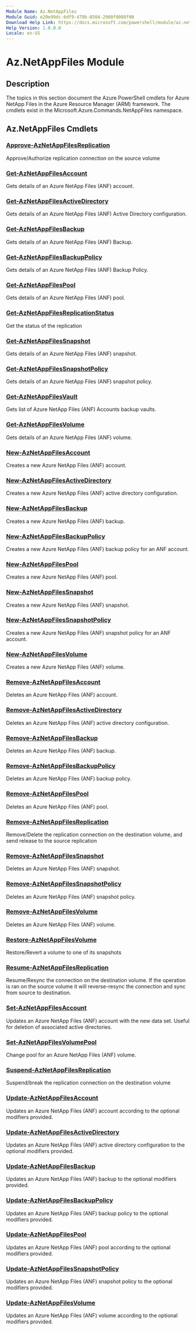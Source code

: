 ```yaml
---
Module Name: Az.NetAppFiles
Module Guid: e20e99dc-6df9-479b-8504-2960f0088f00
Download Help Link: https://docs.microsoft.com/powershell/module/az.netappfiles
Help Version: 1.0.0.0
Locale: en-US
---
```


# Az.NetAppFiles Module
## Description
The topics in this section document the Azure PowerShell cmdlets for Azure NetApp Files in the Azure Resource Manager (ARM) framework. The cmdlets exist in the Microsoft.Azure.Commands.NetAppFiles namespace.

## Az.NetAppFiles Cmdlets
### [Approve-AzNetAppFilesReplication](Approve-AzNetAppFilesReplication.md)
Approve/Authorize replication connection on the source volume

### [Get-AzNetAppFilesAccount](Get-AzNetAppFilesAccount.md)
Gets details of an Azure NetApp Files (ANF) account.

### [Get-AzNetAppFilesActiveDirectory](Get-AzNetAppFilesActiveDirectory.md)
Gets details of an Azure NetApp Files (ANF) Active Directory configuration.

### [Get-AzNetAppFilesBackup](Get-AzNetAppFilesBackup.md)
Gets details of an Azure NetApp Files (ANF) Backup.

### [Get-AzNetAppFilesBackupPolicy](Get-AzNetAppFilesBackupPolicy.md)
Gets details of an Azure NetApp Files (ANF) Backup Policy.

### [Get-AzNetAppFilesPool](Get-AzNetAppFilesPool.md)
Gets details of an Azure NetApp Files (ANF) pool.

### [Get-AzNetAppFilesReplicationStatus](Get-AzNetAppFilesReplicationStatus.md)
Get the status of the replication

### [Get-AzNetAppFilesSnapshot](Get-AzNetAppFilesSnapshot.md)
Gets details of an Azure NetApp Files (ANF) snapshot.

### [Get-AzNetAppFilesSnapshotPolicy](Get-AzNetAppFilesSnapshotPolicy.md)
Gets details of an Azure NetApp Files (ANF) snapshot policy.

### [Get-AzNetAppFilesVault](Get-AzNetAppFilesVault.md)
Gets list of Azure NetApp Files (ANF) Accounts backup vaults.

### [Get-AzNetAppFilesVolume](Get-AzNetAppFilesVolume.md)
Gets details of an Azure NetApp Files (ANF) volume.

### [New-AzNetAppFilesAccount](New-AzNetAppFilesAccount.md)
Creates a new Azure NetApp Files (ANF) account.

### [New-AzNetAppFilesActiveDirectory](New-AzNetAppFilesActiveDirectory.md)
Creates a new Azure NetApp Files (ANF) active directory configuration.

### [New-AzNetAppFilesBackup](New-AzNetAppFilesBackup.md)
Creates a new Azure NetApp Files (ANF) backup.

### [New-AzNetAppFilesBackupPolicy](New-AzNetAppFilesBackupPolicy.md)
Creates a new Azure NetApp Files (ANF) backup policy for an ANF account.

### [New-AzNetAppFilesPool](New-AzNetAppFilesPool.md)
Creates a new Azure NetApp Files (ANF) pool.

### [New-AzNetAppFilesSnapshot](New-AzNetAppFilesSnapshot.md)
Creates a new Azure NetApp Files (ANF) snapshot.

### [New-AzNetAppFilesSnapshotPolicy](New-AzNetAppFilesSnapshotPolicy.md)
Creates a new Azure NetApp Files (ANF) snapshot policy for an ANF account.

### [New-AzNetAppFilesVolume](New-AzNetAppFilesVolume.md)
Creates a new Azure NetApp Files (ANF) volume.

### [Remove-AzNetAppFilesAccount](Remove-AzNetAppFilesAccount.md)
Deletes an Azure NetApp Files (ANF) account.

### [Remove-AzNetAppFilesActiveDirectory](Remove-AzNetAppFilesActiveDirectory.md)
Deletes an Azure NetApp Files (ANF) active directory configuration.

### [Remove-AzNetAppFilesBackup](Remove-AzNetAppFilesBackup.md)
Deletes an Azure NetApp Files (ANF) backup.

### [Remove-AzNetAppFilesBackupPolicy](Remove-AzNetAppFilesBackupPolicy.md)
Deletes an Azure NetApp Files (ANF) backup policy.

### [Remove-AzNetAppFilesPool](Remove-AzNetAppFilesPool.md)
Deletes an Azure NetApp Files (ANF) pool.

### [Remove-AzNetAppFilesReplication](Remove-AzNetAppFilesReplication.md)
Remove/Delete the replication connection on the destination volume, and send release to the source replication

### [Remove-AzNetAppFilesSnapshot](Remove-AzNetAppFilesSnapshot.md)
Deletes an Azure NetApp Files (ANF) snapshot.

### [Remove-AzNetAppFilesSnapshotPolicy](Remove-AzNetAppFilesSnapshotPolicy.md)
Deletes an Azure NetApp Files (ANF) snapshot policy.

### [Remove-AzNetAppFilesVolume](Remove-AzNetAppFilesVolume.md)
Deletes an Azure NetApp Files (ANF) volume.

### [Restore-AzNetAppFilesVolume](Restore-AzNetAppFilesVolume.md)
Restore/Revert a volume to one of its snapshots

### [Resume-AzNetAppFilesReplication](Resume-AzNetAppFilesReplication.md)
Resume/Resync the connection on the destination volume. If the operation is ran on the source volume it will reverse-resync the connection and sync from source to destination.

### [Set-AzNetAppFilesAccount](Set-AzNetAppFilesAccount.md)
Updates an Azure NetApp Files (ANF) account with the new data set. Useful for deletion of associated active directories.

### [Set-AzNetAppFilesVolumePool](Set-AzNetAppFilesVolumePool.md)
Change pool for an Azure NetApp Files (ANF) volume.

### [Suspend-AzNetAppFilesReplication](Suspend-AzNetAppFilesReplication.md)
Suspend/break the replication connection on the destination volume

### [Update-AzNetAppFilesAccount](Update-AzNetAppFilesAccount.md)
Updates an Azure NetApp Files (ANF) account according to the optional modifiers provided.

### [Update-AzNetAppFilesActiveDirectory](Update-AzNetAppFilesActiveDirectory.md)
Updates an Azure NetApp Files (ANF) active directory configuration to the optional modifiers provided.

### [Update-AzNetAppFilesBackup](Update-AzNetAppFilesBackup.md)
Updates an Azure NetApp Files (ANF) backup to the optional modifiers provided.

### [Update-AzNetAppFilesBackupPolicy](Update-AzNetAppFilesBackupPolicy.md)
Updates an Azure NetApp Files (ANF) backup policy to the optional modifiers provided.

### [Update-AzNetAppFilesPool](Update-AzNetAppFilesPool.md)
Updates an Azure NetApp Files (ANF) pool according to the optional modifiers provided.

### [Update-AzNetAppFilesSnapshotPolicy](Update-AzNetAppFilesSnapshotPolicy.md)
Updates an Azure NetApp Files (ANF) snapshot policy to the optional modifiers provided.

### [Update-AzNetAppFilesVolume](Update-AzNetAppFilesVolume.md)
Updates an Azure NetApp Files (ANF) volume according to the optional modifiers provided.

